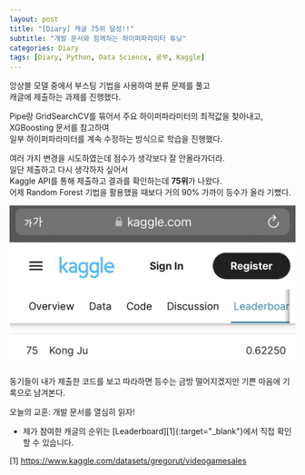 ```yaml
---
layout: post
title: "[Diary] 캐글 75위 달성!!"
subtitle: "개발 문서와 함께하는 하이퍼파라미터 튜닝"
categories: Diary
tags: [Diary, Python, Data Science, 공부, Kaggle]
---
```


앙상블 모델 중에서 부스팅 기법을 사용하여 분류 문제를 풀고  
캐글에 제출하는 과제를 진행했다.  
  
Pipe랑 GridSearchCV를 묶어서 주요 하이퍼파라미터의 최적값을 찾아내고,  
XGBoosting 문서를 참고하여   
일부 하이퍼파라미터를 계속 수정하는 방식으로 학습을 진행했다. 
  
여러 가지 변경을 시도하였는데 점수가 생각보다 잘 안올라가더라.  
일단 제출하고 다시 생각하자 싶어서   
Kaggle API를 통해 제출하고 결과를 확인하는데 **75위**가 나왔다.   
어제 Random Forest 기법을 활용했을 때보다 거의 90% 가까이 등수가 올라 기뻤다.    
  
  
![캐글 75위](/assets/images/kaggle_75th.jpg "Kaggle_75th")
  
  
  
동기들이 내가 제출한 코드를 보고 따라하면 등수는 금방 떨어지겠지만 
기쁜 마음에 기록으로 남겨본다. 
  
오늘의 교훈: 개발 문서를 열심히 읽자! 
  
  
    
* 제가 참여한 캐글의 순위는 [Leaderboard][1]{:target="_blank"}에서 직접 확인할 수 있습니다. 
  
  
  
[1] https://www.kaggle.com/datasets/gregorut/videogamesales






